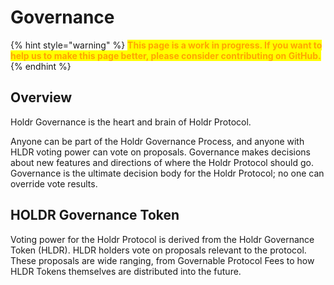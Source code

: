 # Governance

{% hint style="warning" %}
<mark style="color:orange;">**This page is a work in progress. If you want to help us to make this page better, please consider contributing on GitHub.**</mark>
{% endhint %}

## Overview

Holdr Governance is the heart and brain of Holdr Protocol.

Anyone can be part of the Holdr Governance Process, and anyone with HLDR voting power can vote on proposals. Governance makes decisions about new features and directions of where the Holdr Protocol should go. Governance is the ultimate decision body for the Holdr Protocol; no one can override vote results.

## HOLDR Governance Token

Voting power for the Holdr Protocol is derived from the Holdr Governance Token (HLDR). HLDR holders vote on proposals relevant to the protocol. These proposals are wide ranging, from Governable Protocol Fees to how HLDR Tokens themselves are distributed into the future.

##
